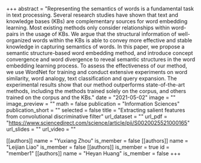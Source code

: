 +++
abstract = "Representing the semantics of words is a fundamental task in text processing. Several research studies have shown that text and knowledge bases (KBs) are complementary sources for word embedding learning. Most existing methods only consider relationships within word-pairs in the usage of KBs. We argue that the structural information of well-organized words within the KBs is able to convey more effective and stable knowledge in capturing semantics of words. In this paper, we propose a semantic structure-based word embedding method, and introduce concept convergence and word divergence to reveal semantic structures in the word embedding learning process. To assess the effectiveness of our method, we use WordNet for training and conduct extensive experiments on word similarity, word analogy, text classification and query expansion. The experimental results show that our method outperforms state-of-the-art methods, including the methods trained solely on the corpus, and others trained on the corpus and the KBs."
date = "2021-05-02"
image = ""
image_preview = ""
math = false
publication = "Information Sciences"
publication_short = ""
selected = false
title = "Extracting salient features from convolutional discriminative filter"
url_dataset = ""
url_pdf = "https://www.sciencedirect.com/science/article/pii/S0020025521000165"
url_slides = ""
url_video = ""

[[authors]]
    name = "Yuxiang Zhou"
    is_member = false
[[authors]]
    name = "Leijian Liao"
    is_member = false
[[authors]]
    is_member = true
    id = "member1"
[[authors]]
    name = "Heyan Huang"
    is_member = false
+++
